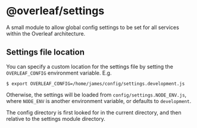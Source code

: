 @overleaf/settings
===================

A small module to allow global config settings to be set for all services
within the Overleaf architecture.

Settings file location
----------------------

You can specify a custom location for the settings file by setting the
`OVERLEAF_CONFIG` environment variable. E.g.

	$ export OVERLEAF_CONFIG=/home/james/config/settings.development.js

Otherwise, the settings will be loaded from `config/settings.NODE_ENV.js`,
where `NODE_ENV` is another environment variable, or defaults to `development`.

The config directory is first looked for in the current directory, and then relative
to the settings module directory.
